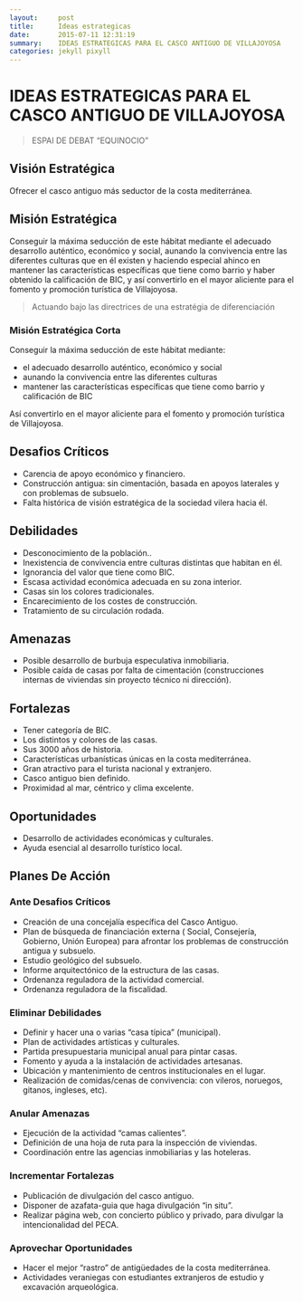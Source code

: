 ```yaml
---
layout:     post
title:      Ideas estrategicas
date:       2015-07-11 12:31:19
summary:    IDEAS ESTRATEGICAS PARA EL CASCO ANTIGUO DE VILLAJOYOSA
categories: jekyll pixyll
---
```


# IDEAS ESTRATEGICAS PARA EL CASCO ANTIGUO DE VILLAJOYOSA
> ESPAI DE DEBAT “EQUINOCIO”

## Visión Estratégica
Ofrecer el casco antiguo más seductor de la costa mediterránea.
## Misión Estratégica
Conseguir la máxima seducción de este hábitat mediante el adecuado desarrollo auténtico, económico y social, aunando la convivencia entre las diferentes  culturas que en él existen y haciendo especial ahinco en mantener las características específicas que tiene como barrio y haber obtenido la calificación de BIC, y así convertirlo en el mayor aliciente para el fomento y promoción turística de Villajoyosa.
> Actuando bajo las directrices de una estratégia de diferenciación

###   Misión Estratégica Corta
Conseguir la máxima seducción de este hábitat mediante:
- el adecuado desarrollo auténtico, económico y social
- aunando la convivencia entre las diferentes  culturas
- mantener las características específicas que tiene como barrio y calificación de BIC

Así convertirlo en el mayor aliciente para el fomento y promoción turística de Villajoyosa.
## Desafios Críticos

- Carencia de apoyo económico y financiero.
- Construcción antigua: sin cimentación, basada en apoyos laterales y con problemas de subsuelo.
- Falta histórica de visión estratégica de la sociedad vilera hacia él.
## Debilidades

- Desconocimiento de la población..
- Inexistencia de convivencia entre culturas distintas que habitan en él.
- Ignorancia del valor que tiene como BIC.
- Escasa actividad económica adecuada en su zona interior.
- Casas sin los colores tradicionales.
- Encarecimiento de los costes de construcción.
- Tratamiento de su circulación rodada.
## Amenazas

- Posible desarrollo de burbuja especulativa inmobiliaria.
- Posible caída de casas por falta de cimentación (construcciones internas de viviendas sin proyecto técnico ni dirección).
## Fortalezas

- Tener categoría de BIC.
- Los distintos  y colores de las casas.
- Sus 3000 años de historia.
- Características urbanísticas únicas en la costa mediterránea.
- Gran atractivo para el turista nacional y extranjero.
- Casco antiguo bien definido.
- Proximidad al mar, céntrico y clima excelente.
## Oportunidades

- Desarrollo de actividades económicas y culturales.
- Ayuda  esencial al desarrollo turístico local.
## Planes De Acción

### Ante Desafios Críticos

- Creación de una concejalía específica del Casco Antiguo.
- Plan de búsqueda de financiación externa ( Social,  Consejería, Gobierno, Unión Europea) para afrontar los problemas de construcción antigua y subsuelo.
- Estudio geológico del subsuelo.
- Informe arquitectónico de la estructura de las casas.
- Ordenanza reguladora de la actividad comercial.
- Ordenanza reguladora de la fiscalidad.
### Eliminar Debilidades

- Definir y hacer una o varias “casa típica” (municipal).
- Plan de actividades artísticas y culturales.
- Partida presupuestaria municipal anual para pintar casas.
- Fomento y ayuda a la instalación de actividades artesanas.
- Ubicación y mantenimiento de centros institucionales en el lugar.
- Realización de comidas/cenas de convivencia: con vileros, noruegos, gitanos, ingleses, etc).
### Anular Amenazas

- Ejecución de la actividad “camas calientes”.
- Definición de una hoja de ruta para la inspección de viviendas.
- Coordinación entre las agencias inmobiliarias y las hoteleras.
### Incrementar Fortalezas

- Publicación de divulgación del casco antiguo.
- Disponer de azafata-guia que haga divulgación “in situ”.
- Realizar página web, con concierto público y privado, para divulgar la intencionalidad del PECA.
### Aprovechar Oportunidades

- Hacer el mejor “rastro” de antigüedades de la costa mediterránea.
- Actividades veraniegas con estudiantes extranjeros de estudio y excavación arqueológica.
